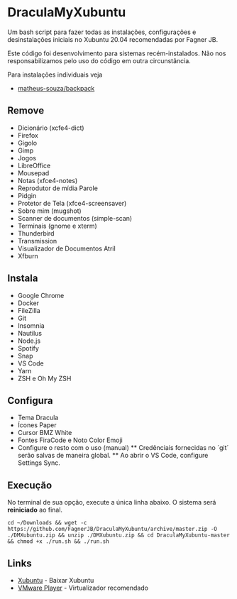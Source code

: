 # DraculaMyXubuntu

Um bash script para fazer todas as instalações, configurações e desinstalações iniciais
no Xubuntu 20.04 recomendadas por Fagner JB.

Este código foi desenvolvimento para sistemas recém-instalados.
Não nos responsabilizamos pelo uso do código em outra circunstância.

Para instalações individuais veja
* [matheus-souza/backpack](https://github.com/matheus-souza/backpack)

## Remove
* Dicionário (xcfe4-dict)
* Firefox
* Gigolo
* Gimp
* Jogos
* LibreOffice
* Mousepad
* Notas (xfce4-notes)
* Reprodutor de mídia Parole
* Pidgin
* Protetor de Tela (xfce4-screensaver)
* Sobre mim (mugshot)
* Scanner de documentos (simple-scan)
* Terminais (gnome e xterm)
* Thunderbird
* Transmission
* Visualizador de Documentos Atril
* Xfburn

## Instala
* Google Chrome
* Docker
* FileZilla
* Git
* Insomnia
* Nautilus
* Node.js
* Spotify
* Snap
* VS Code
* Yarn
* ZSH e Oh My ZSH

## Configura
* Tema Dracula
* Ícones Paper
* Cursor BMZ White
* Fontes FiraCode e Noto Color Emoji
* Configure o resto com o uso (manual)
** Credênciais fornecidas no ´git´ serão salvas de maneira global.
** Ao abrir o VS Code, configure Settings Sync.

## Execução
No terminal de sua opção, execute a única linha abaixo. O sistema será **reiniciado** ao final.
```
cd ~/Downloads && wget -c https://github.com/FagnerJB/DraculaMyXubuntu/archive/master.zip -O ./DMXubuntu.zip && unzip ./DMXubuntu.zip && cd DraculaMyXubuntu-master && chmod +x ./run.sh && ./run.sh
```

## Links
* [Xubuntu](https://xubuntu.org/download/) - Baixar Xubuntu
* [VMware Player](https://www.vmware.com/products/workstation-player/workstation-player-evaluation.html) - Virtualizador recomendado
